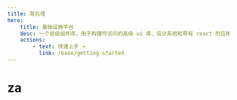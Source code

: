 ```yaml
---
title: 聚石塔
hero:
    title: 基础设施平台
    desc: 一个低级组件库，用于构建可访问的高级 ui 库、设计系统和带有 react 的应用程序。
    actions:
        - text: 快速上手 →
          link: /base/getting-started
---
```


# za

